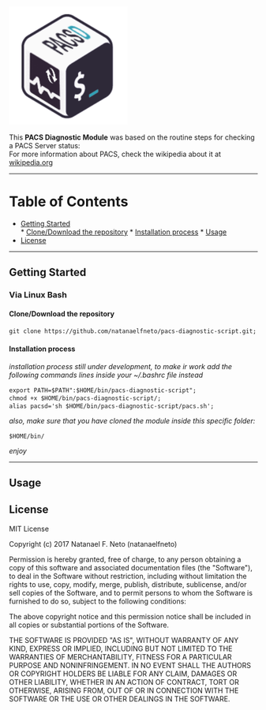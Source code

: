 <p align="left">
  <a href="#">
    <img alt="picture_archiving_and_communication_system-diagnostic-script-logo" src="https://raw.githubusercontent.com/natanaelfneto/pacs-diagnostic-script/master/assets/img/pacsd-image-logo.png" width="240"/>
  </a>
</p>

This **PACS Diagnostic Module** was based on the routine steps for checking a PACS Server status:\
For more information about PACS, check the wikipedia about it at [wikipedia.org](https://en.wikipedia.org/wiki/Picture_archiving_and_communication_system)
***
# Table of Contents
* [Getting Started](#getting-started)\
		* [Clone/Download the repository](#clonedownload-the-repository)
		* [Installation process](#installation-process)
		* [Usage](#usage)
* [License](#license)
***
## Getting Started
### Via Linux Bash
#### Clone/Download the repository
```ShellSession
git clone https://github.com/natanaelfneto/pacs-diagnostic-script.git;
```
#### Installation process
_installation process still under development, to make ir work_
_add the following commands lines inside your ~/.bashrc file instead_
```ShellSession
export PATH=$PATH":$HOME/bin/pacs-diagnostic-script";
chmod +x $HOME/bin/pacs-diagnostic-script/;
alias pacsd='sh $HOME/bin/pacs-diagnostic-script/pacs.sh';
```
_also, make sure that you have cloned the module inside this specific folder:_
```ShellSession
$HOME/bin/
```
_enjoy_
***
## Usage

## License
MIT License

Copyright (c) 2017 Natanael F. Neto (natanaelfneto)

Permission is hereby granted, free of charge, to any person obtaining a copy
of this software and associated documentation files (the "Software"), to deal
in the Software without restriction, including without limitation the rights
to use, copy, modify, merge, publish, distribute, sublicense, and/or sell
copies of the Software, and to permit persons to whom the Software is
furnished to do so, subject to the following conditions:

The above copyright notice and this permission notice shall be included in all
copies or substantial portions of the Software.

THE SOFTWARE IS PROVIDED "AS IS", WITHOUT WARRANTY OF ANY KIND, EXPRESS OR
IMPLIED, INCLUDING BUT NOT LIMITED TO THE WARRANTIES OF MERCHANTABILITY,
FITNESS FOR A PARTICULAR PURPOSE AND NONINFRINGEMENT. IN NO EVENT SHALL THE
AUTHORS OR COPYRIGHT HOLDERS BE LIABLE FOR ANY CLAIM, DAMAGES OR OTHER
LIABILITY, WHETHER IN AN ACTION OF CONTRACT, TORT OR OTHERWISE, ARISING FROM,
OUT OF OR IN CONNECTION WITH THE SOFTWARE OR THE USE OR OTHER DEALINGS IN THE
SOFTWARE.
